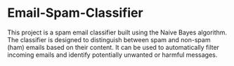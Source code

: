 # Email-Spam-Classifier
This project is a spam email classifier built using the Naive Bayes algorithm. The classifier is designed to distinguish between spam and non-spam (ham) emails based on their content. It can be used to automatically filter incoming emails and identify potentially unwanted or harmful messages.
